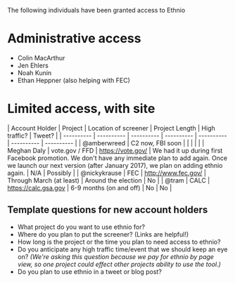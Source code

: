 The following individuals have been granted access to Ethnio 

# Administrative access

* Colin MacArthur  
* Jen Ehlers 
* Noah Kunin 
* Ethan Heppner (also helping with FEC)

# Limited access, with site

| Account Holder | Project | Location of screener | Project Length | High traffic? | Tweet? |
| ---------- | ---------- | ---------- | ---------- | ---------- | ---------- | ---------- |
| @amberwreed  | C2 now, FBI soon | | | | |
| Meghan Daly | vote.gov / FFD | https://vote.gov/ | We had it up during first Facebook promotion. We don't have any immediate plan to add again. Once we launch our next version (after January 2017), we plan on adding ethnio again. | N/A | Possibly |
| @nickykrause  | FEC | http://www.fec.gov/ | Through March (at least) | Around the election | No |
| @tram | CALC | https://calc.gsa.gov | 6-9 months (on and off) | No | No |

## Template questions for new account holders
- What project do you want to use ethnio for?
- Where do you plan to put the screener? (Links are helpful!)
- How long is the project or the time you plan to need access to ethnio?
- Do you anticipate any high traffic time/event that we should keep an eye on? _(We're asking this question because we pay for ethnio by page view, so one project could effect other projects ability to use the tool.)_
- Do you plan to use ethnio in a tweet or blog post?
